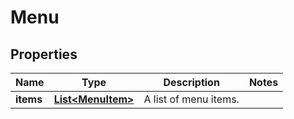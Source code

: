 
# Menu

## Properties
Name | Type | Description | Notes
------------ | ------------- | ------------- | -------------
**items** | [**List&lt;MenuItem&gt;**](MenuItem.md) | A list of menu items. | 



